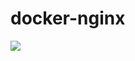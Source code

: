 # docker-nginx

[![](https://badge.imagelayers.io/samtayuk/nginx:latest.svg)](https://imagelayers.io/?images=samtayuk/nginx:latest 'Get your own badge on imagelayers.io')